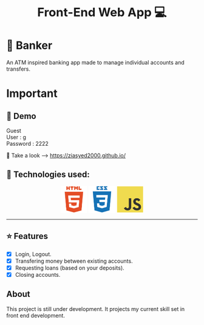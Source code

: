 ## **<h2 align="center">Front-End Web App 💻</h2>**
# 💸 Banker
An ATM inspired banking app made to manage individual accounts and transfers.

# Important
## :key: Demo

Guest<br/>
User : g <br/>
Password : 2222

:key: Take a look --> https://ziasyed2000.github.io/


## :rocket: Technologies used:
<p align="center">
<img src="https://github.com/devicons/devicon/blob/master/icons/html5/html5-plain-wordmark.svg" alt="html5"  width="70" height="70"/>
<img src="https://github.com/devicons/devicon/blob/master/icons/css3/css3-plain-wordmark.svg" alt="css3" width="70" height="70"/>
<img src="https://github.com/devicons/devicon/blob/master/icons/javascript/javascript-original.svg" alt="javascript" width="70" height="70"/>
</p>

---

## ⭐ Features
- [x] Login, Logout.
- [x] Transfering money between existing accounts.
- [x] Requesting loans (based on your deposits).
- [x] Closing accounts.

## About

This project is still under development. 
It projects my current skill set in front end development.
